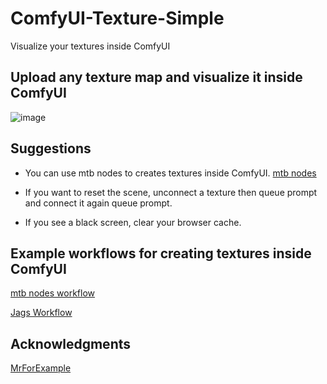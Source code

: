 # ComfyUI-Texture-Simple
Visualize your textures inside ComfyUI

## Upload any texture map and visualize it inside ComfyUI

![image](https://github.com/gokayfem/ComfyUI-Texture-Simple/assets/88277926/594f4b2b-12a6-40a9-9ecc-8f56c5c0448f)

## Suggestions
- You can use mtb nodes to creates textures inside ComfyUI. 
[mtb nodes](https://github.com/melMass/comfy_mtb/)  

- If you want to reset the scene, unconnect a texture then queue prompt and connect it again queue prompt.

- If you see a black screen, clear your browser cache.

## Example workflows for creating textures inside ComfyUI

[mtb nodes workflow](https://github.com/melMass/comfy_mtb/blob/main/examples/05-seamless_texture.json)

[Jags Workflow](https://openart.ai/workflows/koala_jealous_20/3d-material-texture-generator-using-sdxl-and-xy-tiling--seamless/b5B0a8OEAbypScLAC8ch)

## Acknowledgments

[MrForExample](https://github.com/MrForExample)
